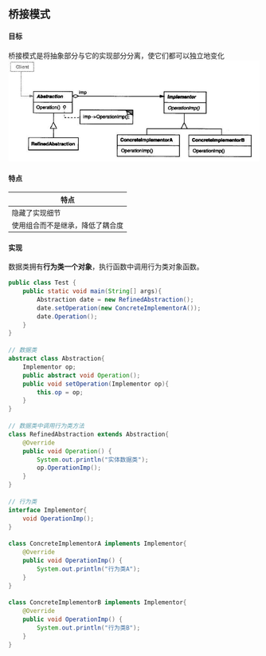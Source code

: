 ## 桥接模式

#### 目标

桥接模式是将抽象部分与它的实现部分分离，使它们都可以独立地变化
![bridge](designPatternUML/09_bridge.jpg)

#### 特点

| 特点               |
| ---------------- |
| 隐藏了实现细节          |
| 使用组合而不是继承，降低了耦合度 |

#### 实现

数据类拥有**行为类一个对象**，执行函数中调用行为类对象函数。

```java
public class Test {
    public static void main(String[] args){
        Abstraction date = new RefinedAbstraction();
        date.setOperation(new ConcreteImplementorA());
        date.Operation();
    }
}

// 数据类
abstract class Abstraction{
    Implementor op;
    public abstract void Operation();
    public void setOperation(Implementor op){
        this.op = op;
    }
}

// 数据类中调用行为类方法
class RefinedAbstraction extends Abstraction{
    @Override
    public void Operation() {
        System.out.println("实体数据类");
        op.OperationImp();
    }
}

// 行为类
interface Implementor{
    void OperationImp();
}

class ConcreteImplementorA implements Implementor{
    @Override
    public void OperationImp() {
        System.out.println("行为类A");
    }
}

class ConcreteImplementorB implements Implementor{
    @Override
    public void OperationImp() {
        System.out.println("行为类B");
    }
}
```

